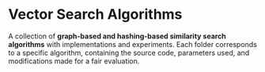 # Vector Search Algorithms

A collection of **graph-based and hashing-based similarity search algorithms** with implementations and experiments. Each folder corresponds to a specific algorithm, containing the source code, parameters used, and modifications made for a fair evaluation. 

